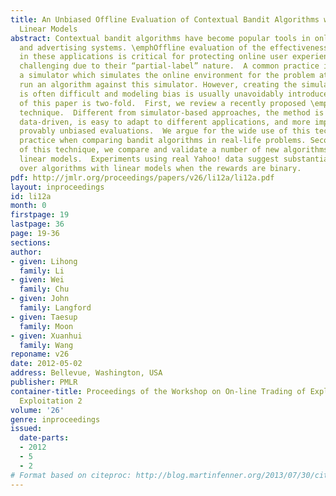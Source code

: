 ```yaml
---
title: An Unbiased Offline Evaluation of Contextual Bandit Algorithms with Generalized
  Linear Models
abstract: Contextual bandit algorithms have become popular tools in online   recommendation
  and advertising systems. \emphOffline evaluation of the effectiveness of new algorithms
  in these applications is critical for protecting online user experiences but very
  challenging due to their “partial-label” nature.  A common practice is to create
  a simulator which simulates the online environment for the problem at hand and then
  run an algorithm against this simulator. However, creating the simulator itself
  is often difficult and modeling bias is usually unavoidably introduced. The purpose
  of this paper is two-fold.  First, we review a recently proposed \emphoffline evaluation
  technique.  Different from simulator-based approaches, the method is completely
  data-driven, is easy to adapt to different applications, and more importantly, provides
  provably unbiased evaluations.  We argue for the wide use of this technique as standard
  practice when comparing bandit algorithms in real-life problems. Second, as an application
  of this technique, we compare and validate a number of new algorithms based on \emphgeneralized
  linear models.  Experiments using real Yahoo! data suggest substantial improvement
  over algorithms with linear models when the rewards are binary.
pdf: http://jmlr.org/proceedings/papers/v26/li12a/li12a.pdf
layout: inproceedings
id: li12a
month: 0
firstpage: 19
lastpage: 36
page: 19-36
sections: 
author:
- given: Lihong
  family: Li
- given: Wei
  family: Chu
- given: John
  family: Langford
- given: Taesup
  family: Moon
- given: Xuanhui
  family: Wang
reponame: v26
date: 2012-05-02
address: Bellevue, Washington, USA
publisher: PMLR
container-title: Proceedings of the Workshop on On-line Trading of Exploration and
  Exploitation 2
volume: '26'
genre: inproceedings
issued:
  date-parts:
  - 2012
  - 5
  - 2
# Format based on citeproc: http://blog.martinfenner.org/2013/07/30/citeproc-yaml-for-bibliographies/
---
```

